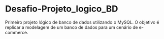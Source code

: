 # Desafio-Projeto_logico_BD
Primeiro projeto lógico de banco de dados utilizando o MySQL. O objetivo é replicar a modelagem de um banco de dados para um cenário de e-commerce.

